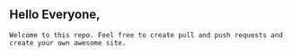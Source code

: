 ## Hello Everyone,
    Welcome to this repo. Feel free to create pull and push requests and create your own awesome site.
    
    
    
